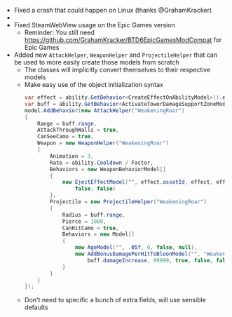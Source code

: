 - Fixed a crash that could happen on Linux (thanks @GrahamKracker)
- 
- Fixed SteamWebView usage on the Epic Games version
  - Reminder: You still need https://github.com/GrahamKracker/BTD6EpicGamesModCompat for Epic Games
- Added new `AttackHelper`, `WeaponHelper` and `ProjectileHelper` that can be used to more easily create those models
  from scratch
    - The classes will implicitly convert themselves to their respective models
    - Make easy use of the object initialization syntax
      ```csharp
      var effect = ability.GetBehavior<CreateEffectOnAbilityModel>().effectModel;
      var buff = ability.GetBehavior<ActivateTowerDamageSupportZoneModel>();
      model.AddBehavior(new AttackHelper("WeakeningRoar")
      {
          Range = buff.range,
          AttackThroughWalls = true,
          CanSeeCamo = true,
          Weapon = new WeaponHelper("WeakeningRoar")
          {
              Animation = 3,
              Rate = ability.Cooldown / Factor,
              Behaviors = new WeaponBehaviorModel[]
              {
                  new EjectEffectModel("", effect.assetId, effect, effect.lifespan, effect.fullscreen, false, false,
                      false, false)
              },
              Projectile = new ProjectileHelper("WeakeningRoar")
              {
                  Radius = buff.range,
                  Pierce = 1000,
                  CanHitCamo = true,
                  Behaviors = new Model[]
                  {
                      new AgeModel("", .05f, 0, false, null),
                      new AddBonusDamagePerHitToBloonModel("", "WeakeningRoar", buff.lifespan / Factor,
                          buff.damageIncrease, 99999, true, false, false)
                  }
              }
          }
      });
      ```
    - Don't need to specific a bunch of extra fields, will use sensible defaults